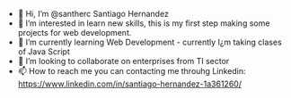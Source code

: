 - 👋 Hi, I’m @santherc Santiago Hernandez
- 👀 I’m interested in learn new skills, this is my first step making some projects for web development.
- 🌱 I’m currently learning Web Development - currently I¿m taking clases of Java Script
- 💞️ I’m looking to collaborate on enterprises from TI sector
- 📫 How to reach me you can contacting me throuhg Linkedin: https://www.linkedin.com/in/santiago-hernandez-1a361260/

<!---
santherc/santherc is a ✨ special ✨ repository because its `README.md` (this file) appears on your GitHub profile.
You can click the Preview link to take a look at your changes.
--->
